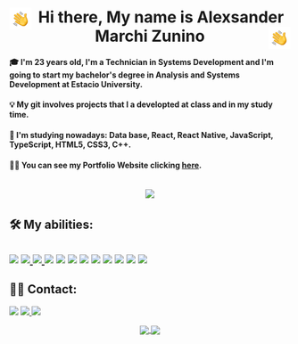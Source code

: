
<h1 align="center" href="#clipboard-about"> <img alt="Hand Wave" src="./assets/Hand%20Wave.gif" width='40' align="left"/>  Hi there, My name is Alexsander Marchi Zunino <img alt="Hand Wave" src="./assets/Hand%20Wave.gif" width='40' align="right"/></h1> 


#### 🎓  I'm 23 years old, I'm a Technician in Systems Development and I'm going to start my bachelor's degree in Analysis and Systems Development at Estacio University. 
#### 💡  My git involves projects that I a developted at class and in my study time.
#### 📖  I'm studying nowadays: Data base, React, React Native, JavaScript, TypeScript, HTML5, CSS3, C++. 
#### 👨‍💻  You can see my Portfolio Website clicking [here](https://portfolio-orpin-delta-26.vercel.app/).
<br>

 <div align="center">
  <img src="https://pokemon-status.vercel.app/?pokemon=charmander&user=AlexsanderMarchi&theme=charmander">
</div>

<h2 align="left" href="#clipboard-about"> 🛠 My abilities: <h2>

<a href="https://github.com/AlexsanderMarchi/JavaScript"><img src="https://img.shields.io/badge/JavaScript-323330?style=for-the-badge&logo=javascript&logoColor=F7DF1E" /></a> <a href="https://github.com/AlexsanderMarchi/React-Native"><img src="https://img.shields.io/badge/React_Native-20232A?style=for-the-badge&logo=react&logoColor=61DAFB" /> </a><a href="https://github.com/AlexsanderMarchi/React-Native"><img src="https://img.shields.io/badge/Expo-1B1F23?style=for-the-badge&logo=expo&logoColor=white" /> </a> <a href="https://github.com/AlexsanderMarchi/React"><img src="https://img.shields.io/badge/React-20232A?style=for-the-badge&logo=react&logoColor=61DAFB" /></a> <a href="https://github.com/AlexsanderMarchi/JavaScript"><a href="https://github.com/AlexsanderMarchi/BackEnd-Node.js"><img src="https://img.shields.io/badge/Node.js-43853D?style=for-the-badge&logo=node.js&logoColor=white" /></a> <img src="https://img.shields.io/badge/TypeScript-007ACC?style=for-the-badge&logo=typescript&logoColor=white" /></a> <a href="https://github.com/AlexsanderMarchi/HTML-CSS"><img src="https://img.shields.io/badge/HTML5-E34F26?style=for-the-badge&logo=html5&logoColor=white" /></a> <a href="https://github.com/AlexsanderMarchi/HTML-CSS"><img src="https://img.shields.io/badge/CSS3-1572B6?style=for-the-badge&logo=css3&logoColor=white" /></a> <a href="https://github.com/AlexsanderMarchi/Java"><img src="https://img.shields.io/badge/Java-ED8B00?style=for-the-badge&logo=openjdk&logoColor=white" /></a> <img src="https://img.shields.io/badge/firebase-ffca28?style=for-the-badge&logo=firebase&logoColor=black" /> <img src="https://img.shields.io/badge/GIT-E44C30?style=for-the-badge&logo=git&logoColor=white" /> <img src="https://img.shields.io/badge/-cypress-%23E5E5E5?style=for-the-badge&logo=cypress&logoColor=058a5e" />

## 🤝🏻 Contact:

<a href="https://www.linkedin.com/in/alexsander-marchi-zunino-226332170/"><img src="https://img.shields.io/badge/-LinkedIn-%230077B5?style=for-the-badge&logo=linkedin&logoColor=white" /></a> <a href="mailto:alexsandermarchi@gmail.com"><img src="https://img.shields.io/badge/-Gmail-%23333?style=for-the-badge&logo=gmail&logoColor=white" /> </a> <a href="https://instagram.com/alex_marchz"><img src="https://img.shields.io/badge/-Instagram-%23E4405F?style=for-the-badge&logo=instagram&logoColor=white" /></a> <a href="https://github.com/AlexsanderMarchi/JavaScript">

<div  align="center" style="margin-bottom:100px">
<img width=55% align="center"  src="https://github-readme-streak-stats.herokuapp.com?user=AlexsanderMarchi&theme=prussian&mode=weekly" />
<img width=40% align="center" src="https://github-readme-stats-omega-green.vercel.app/api/top-langs/?username=AlexsanderMarchi&show_icons=true&theme=prussian&layout=compact" />
 </div>
